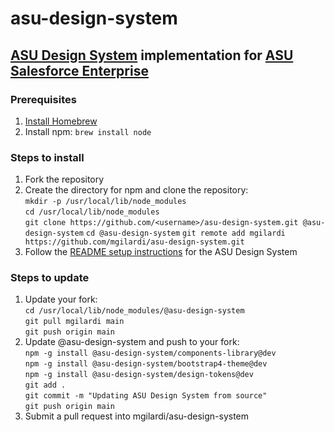 # asu-design-system
## [ASU Design System](https://unity.web.asu.edu) implementation for [ASU Salesforce Enterprise](https://github.com/ASU/asu-salesforce-metadata)

### Prerequisites
1. [Install Homebrew](https://brew.sh/)
2. Install npm:
`brew install node`

### Steps to install
1. Fork the repository
2. Create the directory for npm and clone the repository:  
`mkdir -p /usr/local/lib/node_modules`  
`cd /usr/local/lib/node_modules`  
`git clone https://github.com/<username>/asu-design-system.git @asu-design-system`
`cd @asu-design-system`
`git remote add mgilardi https://github.com/mgilardi/asu-design-system.git`
3. Follow the [README setup instructions](https://github.com/ASU/asu-unity-stack) for the ASU Design System

### Steps to update
1. Update your fork:  
`cd /usr/local/lib/node_modules/@asu-design-system`  
`git pull mgilardi main`  
`git push origin main`  
2. Update @asu-design-system and push to your fork:  
`npm -g install @asu-design-system/components-library@dev`  
`npm -g install @asu-design-system/bootstrap4-theme@dev`  
`npm -g install @asu-design-system/design-tokens@dev`  
`git add .`  
`git commit -m "Updating ASU Design System from source"`  
`git push origin main`  
2. Submit a pull request into mgilardi/asu-design-system
